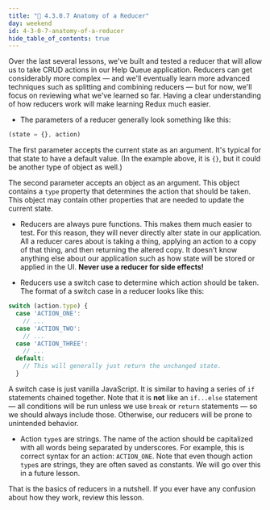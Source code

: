 ```yaml
---
title: "📓 4.3.0.7 Anatomy of a Reducer"
day: weekend
id: 4-3-0-7-anatomy-of-a-reducer
hide_table_of_contents: true
---
```


Over the last several lessons, we've built and tested a reducer that will allow us to take CRUD actions in our Help Queue application. Reducers can get considerably more complex — and we'll eventually learn more advanced techniques such as splitting and combining reducers — but for now, we'll focus on reviewing what we've learned so far. Having a clear understanding of how reducers work will make learning Redux much easier.

* The parameters of a reducer generally look something like this:

```js
(state = {}, action)
```

The first parameter accepts the current state as an argument. It's typical for that state to have a default value. (In the example above, it is `{}`, but it could be another type of object as well.)

The second parameter accepts an object as an argument. This object contains a `type` property that determines the action that should be taken. This object may contain other properties that are needed to update the current state.

* Reducers are always pure functions. This makes them much easier to test. For this reason, they will never directly alter state in our application. All a reducer cares about is taking a thing, applying an action to a copy of that thing, and then returning the altered copy. It doesn't know anything else about our application such as how state will be stored or applied in the UI. **Never use a reducer for side effects!**

* Reducers use a switch case to determine which action should be taken. The format of a switch case in a reducer looks like this:

```js
switch (action.type) {
  case 'ACTION_ONE':
    // ...
  case 'ACTION_TWO':
    // ...
  case 'ACTION_THREE':
    // ...
  default:
    // This will generally just return the unchanged state.
  }
```

A switch case is just vanilla JavaScript. It is similar to having a series of `if` statements chained together. Note that it is **not** like an `if...else` statement — all conditions will be run unless we use `break` or `return` statements — so we should always include those. Otherwise, our reducers will be prone to unintended behavior.

* Action `type`s are strings. The name of the action should be capitalized with all words being separated by underscores. For example, this is correct syntax for an action: `ACTION_ONE`. Note that even though action `type`s are strings, they are often saved as constants. We will go over this in a future lesson.

That is the basics of reducers in a nutshell. If you ever have any confusion about how they work, review this lesson.
